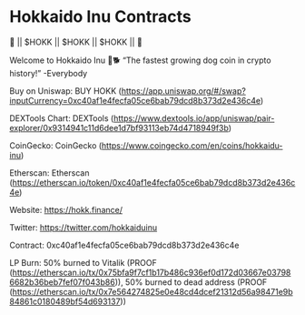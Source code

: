 # Hokkaido Inu Contracts

💎 || $HOKK || $HOKK || $HOKK || 💎

Welcome to Hokkaido Inu 🐾🐕
“The fastest growing dog coin in crypto history!” -Everybody

Buy on Uniswap: BUY HOKK (https://app.uniswap.org/#/swap?inputCurrency=0xc40af1e4fecfa05ce6bab79dcd8b373d2e436c4e)

DEXTools Chart: DEXTools
 (https://www.dextools.io/app/uniswap/pair-explorer/0x9314941c11d6dee1d7bf93113eb74d4718949f3b)
 
CoinGecko: CoinGecko
 (https://www.coingecko.com/en/coins/hokkaidu-inu)
 
Etherscan: Etherscan
 (https://etherscan.io/token/0xc40af1e4fecfa05ce6bab79dcd8b373d2e436c4e)
 
Website: https://hokk.finance/

Twitter: https://twitter.com/hokkaiduinu

Contract: 0xc40af1e4fecfa05ce6bab79dcd8b373d2e436c4e

LP Burn: 50% burned to Vitalik (PROOF (https://etherscan.io/tx/0x75bfa9f7cf1b17b486c936ef0d172d03667e037986682b36beb7fef07f043b86)), 50% burned to dead address (PROOF (https://etherscan.io/tx/0x7e564274825e0e48cd4dcef21312d56a98471e9b84861c0180489bf54d693137))
